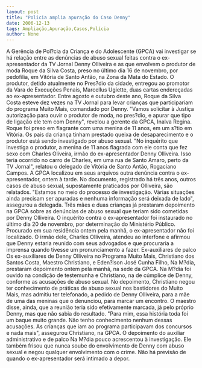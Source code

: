 ```yaml
---
layout: post
title: "Policia amplia apuração do Caso Denny"
date: 2006-12-13
tags: Ampliação,Apuração,Casos,Polícia
author: None
---
```

A Gerência de Pol?cia da Criança e do Adolescente (GPCA) vai investigar se há relação entre as denúncias de abuso sexual feitas contra o ex-apresentador da TV Jornal Denny Olliveira e as que envolvem o produtor de moda Roque da Silva Costa, preso no último dia 16 de novembro, por pedofilia, em Vitória de Santo Antão, na Zona da Mata do Estado. 
O produtor, detido atualmente no Pres?dio da cidade, entregou ao promotor da Vara de Execuções Penais, Marcellus Ugiette, duas cartas endereçadas ao ex-apresentador. 
Entre agosto e outubro deste ano, Roque da Silva Costa esteve dez vezes na TV Jornal para levar crianças que participariam do programa Muito Mais, comandado por Denny. 
\"Vamos solicitar à Justiça autorização para ouvir o produtor de moda, no pres?dio, e apurar que tipo de ligação ele tem com Denny\", revelou a gerente da GPCA, Inalva Regina. 
Roque foi preso em flagrante com uma menina de 11 anos, em um s?tio em Vitória. Os pais da criança tinham prestado queixa de desaparecimento e o produtor está sendo investigado por abuso sexual. 
\"No inquérito que investiga o produtor, a menina de 11 anos flagrada com ele conta que fez sexo com Charles Oliveira, irmão do ex-apresentador Denny Olliveira. Isso teria ocorrido no carro de Charles, em uma rua de Santo Amaro, perto da TV Jornal\", relatou o delegado de Vitória de Santo Antão, Rogaciano Campos. 
A GPCA localizou em seus arquivos outra denúncia contra o ex-apresentador, ontem à tarde. No documento, registrado há três anos, outros casos de abuso sexual, supostamente praticados por Olliveira, são relatados. 
\"Estamos no meio do processo de investigação. Várias situações ainda precisam ser apuradas e nenhuma informação será deixada de lado\", assegurou a delegada. 
Três mães e duas crianças já prestaram depoimento na GPCA sobre as denúncias de abuso sexual que teriam sido cometidas por Denny Olliveira. O inquérito contra o ex-apresentador foi instaurado no último dia 20 de novembro, por determinação do Ministério Público. 
Procurado em sua residência ontem pela manhã, o ex-apresentador não foi localizado. O irmão dele, Charles Olliveira, atendeu ao interfone e afirmou que Denny estaria reunido com seus advogados e que procuraria a imprensa quando tivesse um pronunciamento a fazer. 
Ex-auxiliares de palco
Os ex-auxiliares de Denny Olliveira no Programa Muito Mais, Christiano dos Santos Costa, Maestro Christiano, e Eden?lson José Cunha Filho, Na M?dia, prestaram depoimento ontem pela manhã, na sede da GPCA. Na M?dia foi ouvido na condição de testemunha e Christiano, na de cúmplice de Denny, conforme as acusações de abuso sexual. 
No depoimento, Christiano negou ter conhecimento de práticas de abuso sexual nos bastidores do Muito Mais, mas admitiu ter telefonado, a pedido de Denny Olliveira, para a mãe de uma das meninas que o denunciou, para marcar um encontro. O maestro disse, ainda, que a reunião teria sido efetivamente marcada, já pelo próprio Denny, mas que não sabia do resultado. 
\"Para mim, essa história toda foi um baque muito grande. Não tenho conhecimento nenhum dessas acusações. As crianças que iam ao programa participavam dos concursos e nada mais\", assegurou Christiano, na GPCA. 
O depoimento do auxiliar administrativo e de palco Na M?dia pouco acrescentou à investigação. Ele também frisou que nunca soube do envolvimento de Denny com abuso sexual e negou qualquer envolvimento com o crime. Não há previsão de quando o ex-apresentador será intimado a depor.  